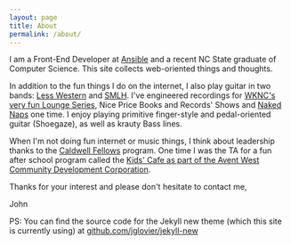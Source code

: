 ```yaml
---
layout: page
title: About
permalink: /about/
---
```


I am a Front-End Developer at [Ansible](http://www.ansible.com) and a recent NC State graduate of Computer Science.  This site collects web-oriented things and thoughts.

In addition to the fun things I do on the internet, I also play guitar in two bands: [Less Western](http://lesswestern.bandcamp.com/) and [SMLH](http://smlh.bandcamp.com/).  I've engineered recordings for [WKNC's very fun Lounge Series](https://www.youtube.com/channel/UCO38eRQjqOBURmdsUp4dFwg), Nice Price Books and Records' Shows  and [Naked Naps](http://nakednaps.bandcamp.com/) one time.  I enjoy playing primitive finger-style and pedal-oriented guitar (Shoegaze), as well as krauty Bass lines.

When I'm not doing fun internet or music things, I think about leadership thanks to the [Caldwell Fellows](http://caldwellfellows.ncsu.edu/) program.  One time I was the TA for a fun after school program called the [Kids' Cafe as part of the Avent West Community Development Corporation](http://www.aventwest.com/).

Thanks for your interest and please don't hesitate to contact me,

John

PS: You can find the source code for the Jekyll new theme (which this site is currently using) at [github.com/jglovier/jekyll-new](https://github.com/jglovier/jekyll-new)

